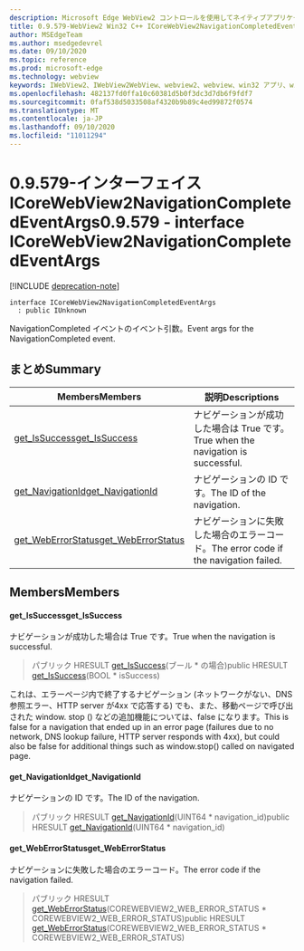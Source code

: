 ```yaml
---
description: Microsoft Edge WebView2 コントロールを使用してネイティブアプリケーションに web 技術 (HTML、CSS、JavaScript) を埋め込む
title: 0.9.579-WebView2 Win32 C++ ICoreWebView2NavigationCompletedEventArgs
author: MSEdgeTeam
ms.author: msedgedevrel
ms.date: 09/10/2020
ms.topic: reference
ms.prod: microsoft-edge
ms.technology: webview
keywords: IWebView2、IWebView2WebView、webview2、webview、win32 アプリ、win32、edge、ICoreWebView2、ICoreWebView2Controller、browser control、edge html、ICoreWebView2NavigationCompletedEventArgs
ms.openlocfilehash: 482137fd0ffa10c60381d5b0f3dc3d7db6f9fdf7
ms.sourcegitcommit: 0faf538d5033508af4320b9b89c4ed99872f0574
ms.translationtype: MT
ms.contentlocale: ja-JP
ms.lasthandoff: 09/10/2020
ms.locfileid: "11011294"
---
```

# <span data-ttu-id="5b2a0-104">0.9.579-インターフェイス ICoreWebView2NavigationCompletedEventArgs</span><span class="sxs-lookup"><span data-stu-id="5b2a0-104">0.9.579 - interface ICoreWebView2NavigationCompletedEventArgs</span></span> 

[!INCLUDE [deprecation-note](../../includes/deprecation-note.md)]

```
interface ICoreWebView2NavigationCompletedEventArgs
  : public IUnknown
```

<span data-ttu-id="5b2a0-105">NavigationCompleted イベントのイベント引数。</span><span class="sxs-lookup"><span data-stu-id="5b2a0-105">Event args for the NavigationCompleted event.</span></span>

## <span data-ttu-id="5b2a0-106">まとめ</span><span class="sxs-lookup"><span data-stu-id="5b2a0-106">Summary</span></span>

 <span data-ttu-id="5b2a0-107">Members</span><span class="sxs-lookup"><span data-stu-id="5b2a0-107">Members</span></span>                        | <span data-ttu-id="5b2a0-108">説明</span><span class="sxs-lookup"><span data-stu-id="5b2a0-108">Descriptions</span></span>
--------------------------------|---------------------------------------------
[<span data-ttu-id="5b2a0-109">get_IsSuccess</span><span class="sxs-lookup"><span data-stu-id="5b2a0-109">get_IsSuccess</span></span>](#get_issuccess) | <span data-ttu-id="5b2a0-110">ナビゲーションが成功した場合は True です。</span><span class="sxs-lookup"><span data-stu-id="5b2a0-110">True when the navigation is successful.</span></span>
[<span data-ttu-id="5b2a0-111">get_NavigationId</span><span class="sxs-lookup"><span data-stu-id="5b2a0-111">get_NavigationId</span></span>](#get_navigationid) | <span data-ttu-id="5b2a0-112">ナビゲーションの ID です。</span><span class="sxs-lookup"><span data-stu-id="5b2a0-112">The ID of the navigation.</span></span>
[<span data-ttu-id="5b2a0-113">get_WebErrorStatus</span><span class="sxs-lookup"><span data-stu-id="5b2a0-113">get_WebErrorStatus</span></span>](#get_weberrorstatus) | <span data-ttu-id="5b2a0-114">ナビゲーションに失敗した場合のエラーコード。</span><span class="sxs-lookup"><span data-stu-id="5b2a0-114">The error code if the navigation failed.</span></span>

## <span data-ttu-id="5b2a0-115">Members</span><span class="sxs-lookup"><span data-stu-id="5b2a0-115">Members</span></span>

#### <span data-ttu-id="5b2a0-116">get_IsSuccess</span><span class="sxs-lookup"><span data-stu-id="5b2a0-116">get_IsSuccess</span></span> 

<span data-ttu-id="5b2a0-117">ナビゲーションが成功した場合は True です。</span><span class="sxs-lookup"><span data-stu-id="5b2a0-117">True when the navigation is successful.</span></span>

> <span data-ttu-id="5b2a0-118">パブリック HRESULT [get_IsSuccess](#get_issuccess)(ブール \* の場合)</span><span class="sxs-lookup"><span data-stu-id="5b2a0-118">public HRESULT [get_IsSuccess](#get_issuccess)(BOOL \* isSuccess)</span></span>

<span data-ttu-id="5b2a0-119">これは、エラーページ内で終了するナビゲーション (ネットワークがない、DNS 参照エラー、HTTP server が4xx で応答する) でも、また、移動ページで呼び出された window. stop () などの追加機能については、false になります。</span><span class="sxs-lookup"><span data-stu-id="5b2a0-119">This is false for a navigation that ended up in an error page (failures due to no network, DNS lookup failure, HTTP server responds with 4xx), but could also be false for additional things such as window.stop() called on navigated page.</span></span>

#### <span data-ttu-id="5b2a0-120">get_NavigationId</span><span class="sxs-lookup"><span data-stu-id="5b2a0-120">get_NavigationId</span></span> 

<span data-ttu-id="5b2a0-121">ナビゲーションの ID です。</span><span class="sxs-lookup"><span data-stu-id="5b2a0-121">The ID of the navigation.</span></span>

> <span data-ttu-id="5b2a0-122">パブリック HRESULT [get_NavigationId](#get_navigationid)(UINT64 \* navigation_id)</span><span class="sxs-lookup"><span data-stu-id="5b2a0-122">public HRESULT [get_NavigationId](#get_navigationid)(UINT64 \* navigation_id)</span></span>

#### <span data-ttu-id="5b2a0-123">get_WebErrorStatus</span><span class="sxs-lookup"><span data-stu-id="5b2a0-123">get_WebErrorStatus</span></span> 

<span data-ttu-id="5b2a0-124">ナビゲーションに失敗した場合のエラーコード。</span><span class="sxs-lookup"><span data-stu-id="5b2a0-124">The error code if the navigation failed.</span></span>

> <span data-ttu-id="5b2a0-125">パブリック HRESULT [get_WebErrorStatus](#get_weberrorstatus)(COREWEBVIEW2_WEB_ERROR_STATUS \* COREWEBVIEW2_WEB_ERROR_STATUS)</span><span class="sxs-lookup"><span data-stu-id="5b2a0-125">public HRESULT [get_WebErrorStatus](#get_weberrorstatus)(COREWEBVIEW2_WEB_ERROR_STATUS \* COREWEBVIEW2_WEB_ERROR_STATUS)</span></span>


